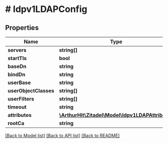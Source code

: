 # # Idpv1LDAPConfig

## Properties

Name | Type | Description | Notes
------------ | ------------- | ------------- | -------------
**servers** | **string[]** |  | [optional]
**startTls** | **bool** |  | [optional]
**baseDn** | **string** |  | [optional]
**bindDn** | **string** |  | [optional]
**userBase** | **string** |  | [optional]
**userObjectClasses** | **string[]** |  | [optional]
**userFilters** | **string[]** |  | [optional]
**timeout** | **string** |  | [optional]
**attributes** | [**\ArthurHlt\Zitadel\Model\Idpv1LDAPAttributes**](Idpv1LDAPAttributes.md) |  | [optional]
**rootCa** | **string** |  | [optional]

[[Back to Model list]](../../README.md#models) [[Back to API list]](../../README.md#endpoints) [[Back to README]](../../README.md)
